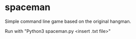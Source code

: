 # spaceman
Simple command line game based on the original hangman.

Run with "Python3 spaceman.py <insert .txt file>"
